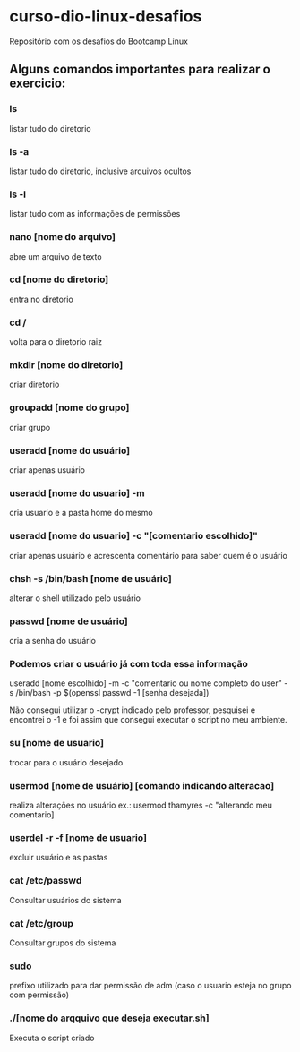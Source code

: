# curso-dio-linux-desafios
Repositório com os desafios do Bootcamp Linux

## Alguns comandos importantes para realizar o exercicio: 

### ls 
listar tudo do diretorio

### ls -a
listar tudo do diretorio, inclusive arquivos ocultos

### ls -l 
listar tudo com as informações de permissões

### nano [nome do arquivo]
abre um arquivo de texto 

### cd [nome do diretorio]
entra no diretorio

### cd /
volta para o diretorio raiz

### mkdir [nome do diretorio]
criar diretorio

### groupadd [nome do grupo]
criar grupo

### useradd [nome do usuário]
criar apenas usuário

### useradd [nome do usuario] -m
cria usuario e a pasta home do mesmo

### useradd [nome do usuario] -c "[comentario escolhido]"
criar apenas usuário e acrescenta comentário para saber quem é o usuário

### chsh -s /bin/bash [nome de usuário]
alterar o shell utilizado pelo usuário

### passwd [nome de usuário]
cria a senha do usuário 

### Podemos criar o usuário já com toda essa informação 
useradd [nome escolhido] -m -c "comentario ou nome completo do user" -s /bin/bash -p $(openssl passwd -1 [senha desejada])

Não consegui utilizar o -crypt indicado pelo professor, pesquisei e encontrei o -1 e foi assim que consegui executar o script no meu ambiente.

### su [nome de usuario]
trocar para o usuário desejado

### usermod [nome de usuário] [comando indicando alteracao]
realiza alterações no usuário ex.: usermod thamyres -c "alterando meu comentario]

### userdel -r -f [nome de usuario]
excluir usuário e as pastas

### cat /etc/passwd
Consultar usuários do sistema

### cat /etc/group
Consultar grupos do sistema

### sudo
prefixo utilizado para dar permissão de adm (caso o usuario esteja no grupo com permissão)

### ./[nome do arqquivo que deseja executar.sh]
Executa o script criado
